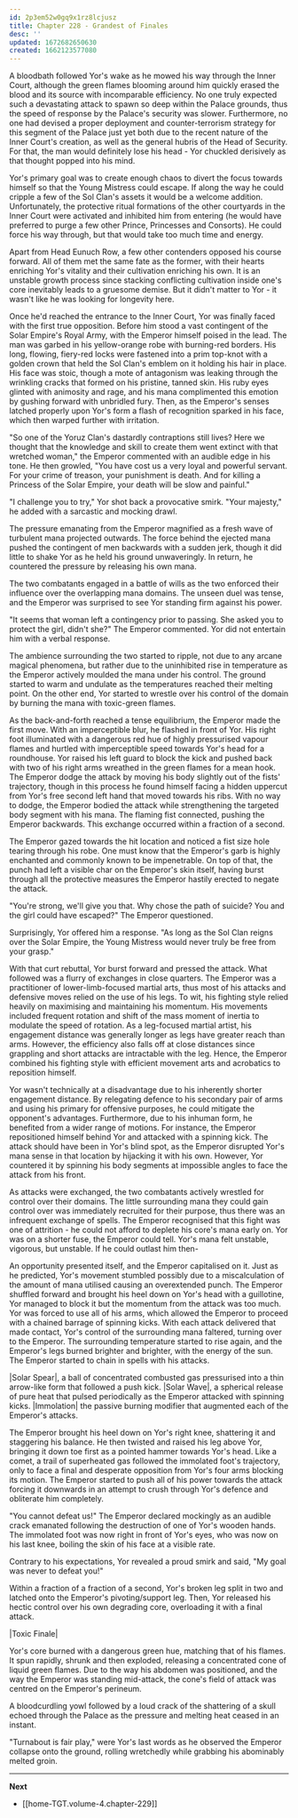 ```yaml
---
id: 2p3em52w0gq9x1rz8lcjusz
title: Chapter 228 - Grandest of Finales
desc: ''
updated: 1672682650630
created: 1662123577080
---
```


A bloodbath followed Yor's wake as he mowed his way through the Inner Court, although the green flames blooming around him quickly erased the blood and its source with incomparable efficiency. No one truly expected such a devastating attack to spawn so deep within the Palace grounds, thus the speed of response by the Palace's security was slower. Furthermore, no one had devised a proper deployment and counter-terrorism strategy for this segment of the Palace just yet both due to the recent nature of the Inner Court's creation, as well as the general hubris of the Head of Security. For that, the man would definitely lose his head - Yor chuckled derisively as that thought popped into his mind.

Yor's primary goal was to create enough chaos to divert the focus towards himself so that the Young Mistress could escape. If along the way he could cripple a few of the Sol Clan's assets it would be a welcome addition. Unfortunately, the protective ritual formations of the other courtyards in the Inner Court were activated and inhibited him from entering (he would have preferred to purge a few other Prince, Princesses and Consorts). He could force his way through, but that would take too much time and energy.

Apart from Head Eunuch Row, a few other contenders opposed his course forward. All of them met the same fate as the former, with their hearts enriching Yor's vitality and their cultivation enriching his own. It is an unstable growth process since stacking conflicting cultivation inside one's core inevitably leads to a gruesome demise. But it didn't matter to Yor - it wasn't like he was looking for longevity here.

Once he'd reached the entrance to the Inner Court, Yor was finally faced with the first true opposition. Before him stood a vast contingent of the Solar Empire's Royal Army, with the Emperor himself poised in the lead. The man was garbed in his yellow-orange robe with burning-red borders. His long, flowing, fiery-red locks were fastened into a prim top-knot with a golden crown that held the Sol Clan's emblem on it holding his hair in place. His face was stoic, though a mote of antagonism was leaking through the wrinkling cracks that formed on his pristine, tanned skin. His ruby eyes glinted with animosity and rage, and his mana complimented this emotion by gushing forward with unbridled fury. Then, as the Emperor's senses latched properly upon Yor's form a flash of recognition sparked in his face, which then warped further with irritation.

"So one of the Yoruz Clan's dastardly contraptions still lives? Here we thought that the knowledge and skill to create them went extinct with that wretched woman," the Emperor commented with an audible edge in his tone. He then growled, "You have cost us a very loyal and powerful servant. For your crime of treason, your punishment is death. And for killing a Princess of the Solar Empire, your death will be slow and painful."

"I challenge you to try," Yor shot back a provocative smirk. "Your majesty," he added with a sarcastic and mocking drawl.

The pressure emanating from the Emperor magnified as a fresh wave of turbulent mana projected outwards. The force behind the ejected mana pushed the contingent of men backwards with a sudden jerk, though it did little to shake Yor as he held his ground unwaveringly. In return, he countered the pressure by releasing his own mana.

The two combatants engaged in a battle of wills as the two enforced their influence over the overlapping mana domains. The unseen duel was tense, and the Emperor was surprised to see Yor standing firm against his power.

"It seems that woman left a contingency prior to passing. She asked you to protect the girl, didn't she?" The Emperor commented. Yor did not entertain him with a verbal response.

The ambience surrounding the two started to ripple, not due to any arcane magical phenomena, but rather due to the uninhibited rise in temperature as the Emperor actively moulded the mana under his control. The ground started to warm and undulate as the temperatures reached their melting point. On the other end, Yor started to wrestle over his control of the domain by burning the mana with toxic-green flames.

As the back-and-forth reached a tense equilibrium, the Emperor made the first move. With an imperceptible blur, he flashed in front of Yor. His right foot illuminated with a dangerous red hue of highly pressurised vapour flames and hurtled with imperceptible speed towards Yor's head for a roundhouse. Yor raised his left guard to block the kick and pushed back with two of his right arms wreathed in the green flames for a mean hook. The Emperor dodge the attack by moving his body slightly out of the fists' trajectory, though in this process he found himself facing a hidden uppercut from Yor's free second left hand that moved towards his ribs. With no way to dodge, the Emperor bodied the attack while strengthening the targeted body segment with his mana. The flaming fist connected, pushing the Emperor backwards. This exchange occurred within a fraction of a second.

The Emperor gazed towards the hit location and noticed a fist size hole tearing through his robe. One must know that the Emperor's garb is highly enchanted and commonly known to be impenetrable. On top of that, the punch had left a visible char on the Emperor's skin itself, having burst through all the protective measures the Emperor hastily erected to negate the attack.

"You're strong, we'll give you that. Why chose the path of suicide? You and the girl could have escaped?" The Emperor questioned.

Surprisingly, Yor offered him a response. "As long as the Sol Clan reigns over the Solar Empire, the Young Mistress would never truly be free from your grasp."

With that curt rebuttal, Yor burst forward and pressed the attack. What followed was a flurry of exchanges in close quarters. The Emperor was a practitioner of lower-limb-focused martial arts, thus most of his attacks and defensive moves relied on the use of his legs. To wit, his fighting style relied heavily on maximising and maintaining his momentum. His movements included frequent rotation and shift of the mass moment of inertia to modulate the speed of rotation. As a leg-focused martial artist, his engagement distance was generally longer as legs have greater reach than arms. However, the efficiency also falls off at close distances since grappling and short attacks are intractable with the leg. Hence, the Emperor combined his fighting style with efficient movement arts and acrobatics to reposition himself.

Yor wasn't technically at a disadvantage due to his inherently shorter engagement distance. By relegating defence to his secondary pair of arms and using his primary for offensive purposes, he could mitigate the opponent's advantages. Furthermore, due to his inhuman form, he benefited from a wider range of motions. For instance, the Emperor repositioned himself behind Yor and attacked with a spinning kick. The attack should have been in Yor's blind spot, as the Emperor disrupted Yor's mana sense in that location by hijacking it with his own. However, Yor countered it by spinning his body segments at impossible angles to face the attack from his front.

As attacks were exchanged, the two combatants actively wrestled for control over their domains. The little surrounding mana they could gain control over was immediately recruited for their purpose, thus there was an infrequent exchange of spells. The Emperor recognised that this fight was one of attrition - he could not afford to deplete his core's mana early on. Yor was on a shorter fuse, the Emperor could tell. Yor's mana felt unstable, vigorous, but unstable. If he could outlast him then-

An opportunity presented itself, and the Emperor capitalised on it. Just as he predicted, Yor's movement stumbled possibly due to a miscalculation of the amount of mana utilised causing an overextended punch. The Emperor shuffled forward and brought his heel down on Yor's head with a guillotine, Yor managed to block it but the momentum from the attack was too much. Yor was forced to use all of his arms, which allowed the Emperor to proceed with a chained barrage of spinning kicks. With each attack delivered that made contact, Yor's control of the surrounding mana faltered, turning over to the Emperor. The surrounding temperature started to rise again, and the Emperor's legs burned brighter and brighter, with the energy of the sun. The Emperor started to chain in spells with his attacks.

|Solar Spear|, a ball of concentrated combusted gas pressurised into a thin arrow-like form that followed a push kick. |Solar Wave|, a spherical release of pure heat that pulsed periodically as the Emperor attacked with spinning kicks. |Immolation| the passive burning modifier that augmented each of the Emperor's attacks.

The Emperor brought his heel down on Yor's right knee, shattering it and staggering his balance. He then twisted and raised his leg above Yor, bringing it down toe first as a pointed hammer towards Yor's head. Like a comet, a trail of superheated gas followed the immolated foot's trajectory, only to face a final and desperate opposition from Yor's four arms blocking its motion. The Emperor started to push all of his power towards the attack forcing it downwards in an attempt to crush through Yor's defence and obliterate him completely.

"You cannot defeat us!" The Emperor declared mockingly as an audible crack emanated following the destruction of one of Yor's wooden hands. The immolated foot was now right in front of Yor's eyes, who was now on his last knee, boiling the skin of his face at a visible rate. 

Contrary to his expectations, Yor revealed a proud smirk and said, "My goal was never to defeat you!"

Within a fraction of a fraction of a second, Yor's broken leg split in two and latched onto the Emperor's pivoting/support leg. Then, Yor released his hectic control over his own degrading core, overloading it with a final attack.

|Toxic Finale|

Yor's core burned with a dangerous green hue, matching that of his flames. It spun rapidly, shrunk and then exploded, releasing a concentrated cone of liquid green flames. Due to the way his abdomen was positioned, and the way the Emperor was standing mid-attack, the cone's field of attack was centred on the Emperor's perineum.

A bloodcurdling yowl followed by a loud crack of the shattering of a skull echoed through the Palace as the pressure and melting heat ceased in an instant.

"Turnabout is fair play," were Yor's last words as he observed the Emperor collapse onto the ground, rolling wretchedly while grabbing his abominably melted groin.

____

**Next**
* [[home-TGT.volume-4.chapter-229]]